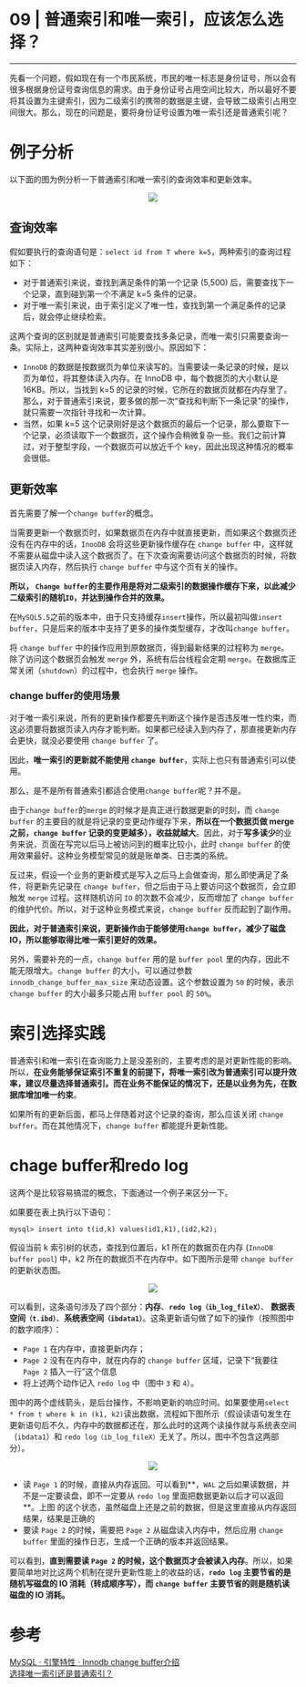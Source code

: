 ﻿# 09 | 普通索引和唯一索引，应该怎么选择？
---

先看一个问题，假如现在有一个市民系统，市民的唯一标志是身份证号，所以会有很多根据身份证号查询信息的需求。由于身份证号占用空间比较大，所以最好不要将其设置为主键索引，因为二级索引的携带的数据是主键，会导致二级索引占用空间很大。那么，现在的问题是，要将身份证号设置为唯一索引还是普通索引呢？

# 例子分析
以下面的图为例分析一下普通索引和唯一索引的查询效率和更新效率。
<center>
<img src="https://raw.githubusercontent.com/adamhand/LeetCode-images/master/index_4.png">
</center>

## 查询效率
假如要执行的查询语句是：`select id from T where k=5`，两种索引的查询过程如下：

- 对于普通索引来说，查找到满足条件的第一个记录 (5,500) 后，需要查找下一个记录，直到碰到第一个不满足 k=5 条件的记录。
- 对于唯一索引来说，由于索引定义了唯一性，查找到第一个满足条件的记录后，就会停止继续检索。

这两个查询的区别就是普通索引可能要查找多条记录，而唯一索引只需要查询一条。实际上，这两种查询效率其实差别很小。原因如下：

- `InnoDB` 的数据是按数据页为单位来读写的。当需要读一条记录的时候，是以页为单位，将其整体读入内存。在 InnoDB 中，每个数据页的大小默认是 16KB。所以，当找到 k=5 的记录的时候，它所在的数据页就都在内存里了。那么，对于普通索引来说，要多做的那一次“查找和判断下一条记录”的操作，就只需要一次指针寻找和一次计算。
- 当然，如果 k=5 这个记录刚好是这个数据页的最后一个记录，那么要取下一个记录，必须读取下一个数据页，这个操作会稍微复杂一些。我们之前计算过，对于整型字段，一个数据页可以放近千个 key，因此出现这种情况的概率会很低。

## 更新效率
首先需要了解一个`change buffer`的概念。

当需要更新一个数据页时，如果数据页在内存中就直接更新，而如果这个数据页还没有在内存中的话，`InooDB` 会将这些更新操作缓存在 `change buffer` 中，这样就不需要从磁盘中读入这个数据页了。在下次查询需要访问这个数据页的时候，将数据页读入内存，然后执行 `change buffer` 中与这个页有关的操作。

**所以， `Change buffer`的主要作用是将对二级索引的数据操作缓存下来，以此减少二级索引的随机`IO`，并达到操作合并的效果。**

在`MySQL5.5`之前的版本中，由于只支持缓存`insert`操作，所以最初叫做`insert buffer`，只是后来的版本中支持了更多的操作类型缓存，才改叫`change buffer`。

将 `change buffer` 中的操作应用到原数据页，得到最新结果的过程称为 `merge`。除了访问这个数据页会触发 `merge` 外，系统有后台线程会定期 `merge`。在数据库正常关闭（`shutdown`）的过程中，也会执行 `merge` 操作。

### change buffer的使用场景
对于唯一索引来说，所有的更新操作都要先判断这个操作是否违反唯一性约束，而这必须要将数据页读入内存才能判断。如果都已经读入到内存了，那直接更新内存会更快，就没必要使用 `change buffer` 了。</p><p>因此，**唯一索引的更新就不能使用 `change buffer`**，实际上也只有普通索引可以使用。

那么，是不是所有普通索引都适合使用`change buffer`呢？并不是。

由于`change buffer`的`merge` 的时候才是真正进行数据更新的时刻，而 `change buffer` 的主要目的就是将记录的变更动作缓存下来，**所以在一个数据页做 merge 之前，`change buffer` 记录的变更越多），收益就越大**。因此，对于**写多读少**的业务来说，页面在写完以后马上被访问到的概率比较小，此时 `change buffer` 的使用效果最好。这种业务模型常见的就是账单类、日志类的系统。

反过来，假设一个业务的更新模式是写入之后马上会做查询，那么即使满足了条件，将更新先记录在 `change buffer`，但之后由于马上要访问这个数据页，会立即触发 `merge` 过程。这样随机访问 `IO` 的次数不会减少，反而增加了 `change buffer` 的维护代价。所以，对于这种业务模式来说，`change buffer` 反而起到了副作用。

**因此，对于普通索引来说，更新操作由于能够使用`change buffer`，减少了磁盘IO，所以能够取得比唯一索引更好的效果。**

另外，需要补充的一点，`change buffer` 用的是 `buffer pool` 里的内存，因此不能无限增大。`change buffer` 的大小，可以通过参数 `innodb_change_buffer_max_size` 来动态设置。这个参数设置为 `50` 的时候，表示 `change buffer` 的大小最多只能占用 `buffer pool` 的 `50%`。

# 索引选择实践
普通索引和唯一索引在查询能力上是没差别的，主要考虑的是对更新性能的影响。所以，**在业务能够保证索引不重复的前提下，将唯一索引改为普通索引可以提升效率，建议尽量选择普通索引。而在业务不能保证的情况下，还是以业务为先，在数据库增加唯一约束**。

如果所有的更新后面，都马上伴随着对这个记录的查询，那么应该关闭 `change buffer`。而在其他情况下，`change buffer` 都能提升更新性能。

# chage buffer和redo log
这两个是比较容易搞混的概念，下面通过一个例子来区分一下。

如果要在表上执行以下语句：
```
mysql> insert into t(id,k) values(id1,k1),(id2,k2);
```
假设当前 k 索引树的状态，查找到位置后，k1 所在的数据页在内存 (`InnoDB buffer pool`) 中，k2 所在的数据页不在内存中。如下图所示是带 `change buffer` 的更新状态图。
<center>
<img src="https://raw.githubusercontent.com/adamhand/LeetCode-images/master/mysql_45_4.png">
</center>

可以看到，这条语句涉及了四个部分：**内存**、**`redo log（ib_log_fileX）`**、 **数据表空间`（t.ibd）`**、**系统表空间`（ibdata1）`**。这条更新语句做了如下的操作（按照图中的数字顺序）：

- `Page 1` 在内存中，直接更新内存；
- `Page 2` 没有在内存中，就在内存的 `change buffer` 区域，记录下“我要往 `Page 2` 插入一行”这个信息
- 将上述两个动作记入 `redo log` 中（图中 `3` 和 `4`）。

图中的两个虚线箭头，是后台操作，不影响更新的响应时间。如果要使用`select * from t where k in (k1, k2)`读出数据，流程如下图所示（假设读语句发生在更新语句后不久，内存中的数据都还在，那么此时的这两个读操作就与系统表空间（`ibdata1`）和 `redo log（ib_log_fileX）`无关了。所以，图中不包含这两部分）。
<center>
<img src="https://raw.githubusercontent.com/adamhand/LeetCode-images/master/mysql_45_5.png">
</center>

- 读 `Page 1` 的时候，直接从内存返回。可以看到**，`WAL` 之后如果读数据，并不是一定要读盘，即不一定要从 `redo log` 里面把数据更新以后才可以返回**。上图 的这个状态，虽然磁盘上还是之前的数据，但是这里直接从内存返回结果，结果是正确的
- 要读 `Page 2` 的时候，需要把 `Page 2` 从磁盘读入内存中，然后应用 `change buffer` 里面的操作日志，生成一个正确的版本并返回结果。

可以看到，**直到需要读 `Page 2` 的时候，这个数据页才会被读入内存**。所以，如果要简单地对比这两个机制在提升更新性能上的收益的话，**`redo log` 主要节省的是随机写磁盘的 IO 消耗（转成顺序写），而 `change buffer` 主要节省的则是随机读磁盘的 IO 消耗。**

# 参考
[MySQL · 引擎特性 · Innodb change buffer介绍](http://mysql.taobao.org/monthly/2015/07/01/)</br>
[选择唯一索引还是普通索引？](https://cloud.tencent.com/developer/news/377640)</br>